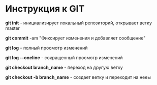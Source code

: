 # Инструкция к GIT

**git init** - инициализирует локальный репозиторий, открывает ветку master

**git commit** -am "Фиксирует изменения и добавляет сообщение" 

**git log** - полный просмотр изменений

**git log --oneline** - сокращенный просмотр изменений

**git checkout branch_name** - переход на другую ветку

**git checkout -b branch_name** - создает ветку и переходит на нееы